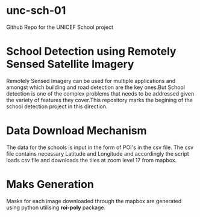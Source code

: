 # unc-sch-01
Github Repo for the UNICEF School project


# School Detection using Remotely Sensed Satellite Imagery

Remotely Sensed Imagery can be used for multiple applications and amongst which building and road detection are the key ones.But School detection is one of the complex problems that needs to be addressed given the variety of features they cover.This repository marks the begining of the school detection project in this direction.



# Data Download Mechanism

The data for the schools is input in the form of POI's in the csv file. The csv file contains necessary Latitude and Longitude and accordingly the script loads csv file and downloads the tiles at zoom level 17 from mapbox.


# Maks Generation

Masks for each image downloaded through the mapbox are generated using python utilising **roi-poly** package.

